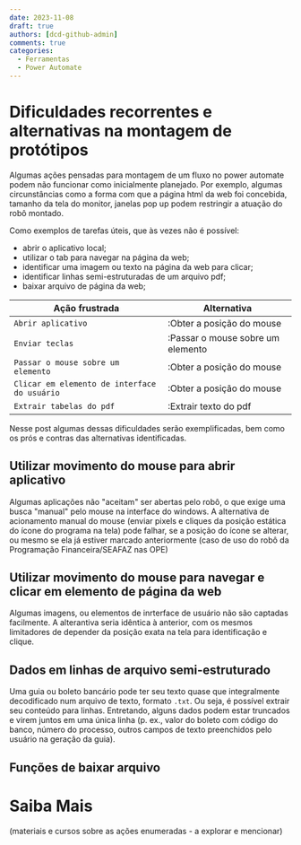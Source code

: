 ```yaml
---
date: 2023-11-08
draft: true
authors: [dcd-github-admin]
comments: true
categories:
  - Ferramentas
  - Power Automate
---
```


# Dificuldades recorrentes e alternativas na montagem de protótipos 

Algumas ações pensadas para montagem de um fluxo no power automate podem não funcionar como inicialmente planejado. Por exemplo, algumas circunstâncias como a forma com que a página html da web foi concebida, tamanho da tela do monitor, janelas pop up podem restringir a atuação do robô montado.

Como exemplos de tarefas úteis, que às vezes não é possível:

- abrir o aplicativo local;
- utilizar o tab para navegar na página da web;
- identificar uma imagem ou texto na página da web para clicar;
- identificar linhas semi-estruturadas de um arquivo pdf;
- baixar arquivo de página da web;

| Ação frustrada | Alternativa                          |
| -----------    | ------------------------------------ |
| `Abrir aplicativo`| :Obter a posição do mouse |
| `Enviar teclas`| :Passar o mouse sobre um elemento |
| `Passar o mouse sobre um elemento`| :Obter a posição do mouse |
| `Clicar em elemento de interface do usuário`| :Obter a posição do mouse |
| `Extrair tabelas do pdf`       | :Extrair texto do pdf |

Nesse post algumas dessas dificuldades serão exemplificadas, bem como os prós e contras das alternativas identificadas.

<!-- more -->

## Utilizar movimento do mouse para abrir aplicativo
Algumas aplicações não "aceitam" ser abertas pelo robô, o que exige uma busca "manual" pelo mouse na interface do windows. 
A alternativa de acionamento manual do mouse (enviar pixels e cliques da posição estática do ícone do programa na tela) pode falhar, se a posição do ícone se alterar, ou mesmo se ela já estiver marcado anteriormente (caso de uso do robô da Programação Financeira/SEAFAZ nas OPE)

## Utilizar movimento do mouse para navegar e clicar em elemento de página da web
Algumas imagens, ou elementos de inrterface de usuário não são captadas facilmente. A alterantiva seria idêntica à anterior, com os mesmos limitadores de depender da posição exata na tela para identificação e clique. 

## Dados em linhas de arquivo semi-estruturado
Uma guia ou boleto bancário pode ter seu texto quase que integralmente decodificado num arquivo de texto, formato `.txt`. Ou seja, é possível extrair seu conteúdo para linhas. Entretando, alguns dados podem estar truncados e virem juntos em uma única linha (p. ex., valor do boleto com código do banco, número do processo, outros campos de texto preenchidos pelo usuário na geração da guia).



## Funções de baixar arquivo



# Saiba Mais

(materiais e cursos sobre as ações enumeradas - a explorar e mencionar)

